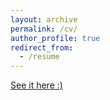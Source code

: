 ```yaml
---
layout: archive
permalink: /cv/
author_profile: true
redirect_from:
  - /resume
---
```


[See it here :)](https://LeopoldM.github.io/files/cvacademic.pdf)

